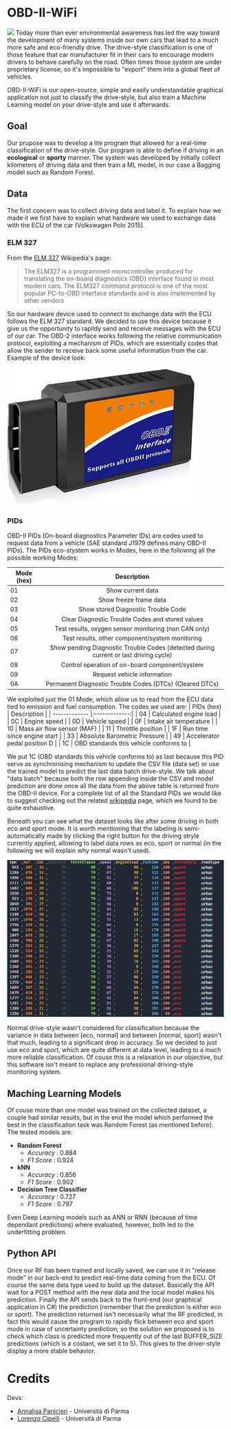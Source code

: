 # OBD-II-WiFi
![](https://github.com/lorenzocipelli/OBD-II-WiFi/blob/master/images/ADAS_short.gif)
Today more than ever environmental awareness has led the way toward the development of many systems inside our own cars that lead to a much more safe and eco-friendly drive. 
The drive-style classification is one of those feature that car manufacturer fit in their cars to encourage modern drivers to behave carefully on the road. Often times those system are under proprietary license, so it's impossible to "export" them into a global fleet of vehicles.

OBD-II-WiFi is our open-source, simple and easily understandable graphical application not just to classify the drive-style, but also train a Machine Learning model on your drive-style and use it afterwards. 

## Goal
Our prupose was to develop a lite program that allowed for a real-time classification of the drive-style. Our program is able to define if driving in an **ecological** or **sporty** manner. 
The system was developed by initially collect kilometers of driving data and then train a ML model, in our case a Bagging model such as Random Forest. 

## Data
The first concern was to collect driving data and label it. To explain how we made it we first have to explain what hardware we used to exchange data with the ECU of the car (Volkswagen Polo 2015). 

### ELM 327
From the  [ELM 327](https://en.wikipedia.org/wiki/ELM327) Wikipedia's page:
> The ELM327 is a programmed microcontroller produced for translating the on-board diagnostics (OBD) interface found in most modern cars. The ELM327 command protocol is one of the most popular PC-to-OBD interface standards and is also implemented by other vendors
>

So our hardware device used to connect to exchange data with the ECU follows the ELM 327 standard. We decided to use this device because it give us the opportunity to rapildy send and receive messages with the ECU of our car. The OBD-2 interface works following the relative communication protocol, exploiting a mechanism of PIDs, which are essentially codes that allow the sender to receive back some useful information from the car. Example of the device look:

![obd2 device](/images/obd_2_device.png "OBD 2 device appearence.")

### PIDs
OBD-II PIDs (On-board diagnostics Parameter IDs) are codes used to request data from a vehicle (SAE standard J1979 defines many OBD-II PIDs). The PIDs eco-stystem works in Modes, here in the following all the possible working Modes:

| Mode (hex)  | Description |
| ------------- |:-------------:|
| 01     | Show current data     |
| 02      | Show freeze frame data    |
| 03      | Show stored Diagnostic Trouble Code    |
| 04     | Clear Diagnostic Trouble Codes and stored values     |
| 05     | Test results, oxygen sensor monitoring (non CAN only)    |
| 06     | Test results, other component/system monitoring     |
| 07     | Show pending Diagnostic Trouble Codes (detected during current or last driving cycle)     |
| 08     | Control operation of on-board component/system     |
| 09     | Request vehicle information    |
| 0A     | Permanent Diagnostic Trouble Codes (DTCs) (Cleared DTCs)  |

We exploited just the 01 Mode, which allow us to read from the ECU data tied to emission and fuel consumption. The codes we used are: 
| PIDs (hex)  | Description |
| ------------- |:-------------:|
| 04     | Calculated engine load    |
| 0C     | Engine speed    |
| 0D     | Vehicle speed     |
| 0F     | Intake air temperature    |
| 10     | Mass air flow sensor (MAF)    |
| 11     | 	Throttle position    |
| 1F     | Run time since engine start    |
| 33     | Absolute Barometric Pressure   |
| 49     | Accelerator pedal position D    |
| 1C     | OBD standards this vehicle conforms to  |

We put 1C (OBD standards this vehicle conforms to) as last because this PID serve as synchronising mechanism to update the CSV file (data set) or use the trained model to predict the last data batch drive-style. We talk about "data batch" because both the row appending inside the CSV and model prediction are done once all the data from the above table is returned from the OBD-II device.
For a complete list of all the Standard PIDs we would like to suggest checking out the related [wikipedia](https://en.wikipedia.org/wiki/OBD-II_PIDs) page, which we found to be quite exhaustive.

Beneath you can see what the dataset looks like after some driving in both eco and sport mode. It is worth mentioning that the labeling is semi-automatically made by clicking the right button for the driving stryle currently applied, allowing to label data rows as eco, sport or normal (in the following we will explain why normal wasn't used). 

![dataset](/images/dataset.PNG "Built dataset")

Normal drive-style wasn't considered for classification because the variance in data between [eco, normal] and between [normal, sport] wasn't that much, leading to a significant drop in accuracy. So we decided to just use eco and sport, which are quite different at data level, leading to a much more reliable classification. Of couse this is a relaxation in our objective, but this software isn't meant to replace any professional driving-style monitoring system.

## Maching Learning Models
Of couse more than one model was trained on the collected dataset, a couple had similar results, but in the end the model which performed the best in the classification task was Random Forest (as mentioned before). The tested models are:
* **Random Forest**
  * _Accuracy_ : 0.884
  * _F1 Score_ : 0.924
* **kNN**
  * _Accuracy_ : 0.856
  * _F1 Score_ : 0.902
* **Decision Tree Classifier**
  * _Accuracy_ : 0.727
  * _F1 Score_ : 0.797

Even Deep Learning models such as ANN or RNN (because of time dependant predictions) where evaluated, however, both led to the underfitting problem.

## Python API
Once our RF has been trained and locally saved, we can use it in "release mode" in our back-end to predict real-time data coming from the ECU. Of course the same data type used to build up the dataset. Basically the API wait for a POST method with the new data and the local model makes his prediction. Finally the API sends back to the front-end (our graphical application in C#) the prediction (remember that the prediction is either eco or sport). The prediction returned isn't necessarily what the RF predicted, in fact this would cause the program to rapidly flick between eco and sport mode in case of uncertainty prediction; so the solution we proposed is to check which class is predicted more frequently out of the last BUFFER_SIZE predictions (which is a costant, we set it to 5). This gives to the driver-style display a more stable behavior.

# Credits
Devs:
* [Annalisa Panicieri](https://github.com/Annalisaa1) - Università di Parma
* [Lorenzo Cipelli](https://lorenzocipelli.github.io/) - Università di Parma
